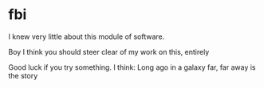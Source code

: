 # fbi
I knew very little about this module of software. 

Boy I think you should steer clear of my work on this, entirely

Good luck if you try something. I think: Long ago in a galaxy far, far away is the story


